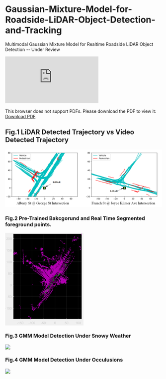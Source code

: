 # Gaussian-Mixture-Model-for-Roadside-LiDAR-Object-Detection-and-Tracking
Multimodal Gaussian Mixture Model for Realtime Roadside LiDAR Object Detection -- Under Review

<!-- <image src="./LiDAR_Object_Detection.pdf" type = "application/pdf" /> -->

<object data="https://arxiv.org/ftp/arxiv/papers/2201/2201.04756.pdf" type="application/pdf" width="700px" height="700px">
    <embed src="https://github.com/TeRyZh/Roadside-LiDAR-Vehicle-Detection-and-Tracking-Background-Subtraction/blob/main/LiDAR_Object_Detection.pdf">
        <p>This browser does not support PDFs. Please download the PDF to view it: <a href="https://arxiv.org/ftp/arxiv/papers/2201/2201.04756.pdf">Download PDF</a>.</p>
    </embed>
</object>

## Fig.1 LiDAR Detected Trajectory vs Video Detected Trajectory

![LiDAR Detected Trajectory vs Video Detected Trajectory](https://github.com/TeRyZh/Gaussian-Mixture-Model-for-Roadside-LiDAR-Object-Detection-and-Tracking/blob/main/Images/Trajectories.png)

### Fig.2 Pre-Trained Bakcgorund and Real Time Segmented foreground points. 

<img align="center" width="50%" src="https://github.com/TeRyZh/Gaussian-Mixture-Model-for-Roadside-LiDAR-Object-Detection-and-Tracking/blob/main/Images/Segment%20Animation.gif">

### Fig.3 GMM Model Detection Under Snowy Weather
<img align="center" width="50%" src="https://github.com/TeRyZh/Gaussian-Mixture-Model-for-Roadside-LiDAR-Object-Detection-and-Tracking/blob/main/Images/GMM_FrenchJoyce_animation.gif">

### Fig.4 GMM Model Detection Under Occulusions
<img align="center" width="50%" src="https://github.com/TeRyZh/Gaussian-Mixture-Model-for-Roadside-LiDAR-Object-Detection-and-Tracking/blob/main/Images/GMM_GeorgeAlbany_animation.gif">
